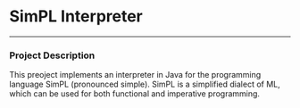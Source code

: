 # SimPL Interpreter

***

### Project Description

This preoject implements an interpreter in Java for the programming language SimPL (pronounced simple). SimPL is a simplified dialect
of ML, which can be used for both functional and imperative programming.
